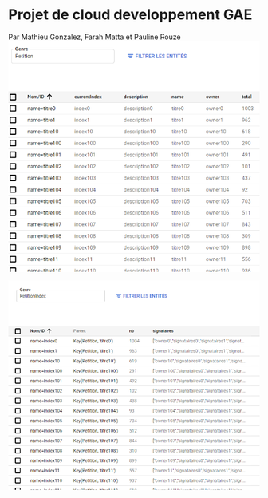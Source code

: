 # Projet de cloud developpement GAE
Par Mathieu Gonzalez, Farah Matta et Pauline Rouze
![Petition](Petition.PNG)

![PetitionIndex](PetitionIndex.PNG)

